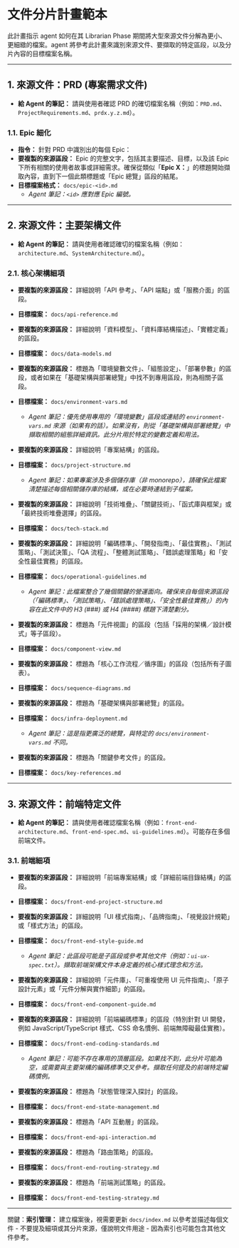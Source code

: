 # 文件分片計畫範本

此計畫指示 agent 如何在其 Librarian Phase 期間將大型來源文件分解為更小、更細緻的檔案。agent 將參考此計畫來識別來源文件、要擷取的特定區段，以及分片內容的目標檔案名稱。

---

## 1. 來源文件：PRD (專案需求文件)

- **給 Agent 的筆記：** 請與使用者確認 PRD 的確切檔案名稱（例如：`PRD.md`、`ProjectRequirements.md`、`prdx.y.z.md`）。

### 1.1. Epic 細化

- **指令：** 針對 PRD 中識別出的每個 Epic：
- **要複製的來源區段：** Epic 的完整文字，包括其主要描述、目標，以及該 Epic 下所有相關的使用者故事或詳細需求。確保從類似「**Epic X：**」的標題開始擷取內容，直到下一個此類標題或「Epic 總覽」區段的結尾。
- **目標檔案格式：** `docs/epic-<id>.md`
  - _Agent 筆記：`<id>` 應對應 Epic 編號。_

---

## 2. 來源文件：主要架構文件

- **給 Agent 的筆記：** 請與使用者確認確切的檔案名稱（例如：`architecture.md`、`SystemArchitecture.md`）。

### 2.1. 核心架構細項

- **要複製的來源區段：** 詳細說明「API 參考」、「API 端點」或「服務介面」的區段。
- **目標檔案：** `docs/api-reference.md`

- **要複製的來源區段：** 詳細說明「資料模型」、「資料庫結構描述」、「實體定義」的區段。
- **目標檔案：** `docs/data-models.md`

- **要複製的來源區段：** 標題為「環境變數文件」、「組態設定」、「部署參數」的區段，或者如果在「基礎架構與部署總覽」中找不到專用區段，則為相關子區段。
- **目標檔案：** `docs/environment-vars.md`

  - _Agent 筆記：優先使用專用的「環境變數」區段或連結的 `environment-vars.md` 來源（如果有的話）。如果沒有，則從「基礎架構與部署總覽」中擷取相關的組態詳細資訊。此分片用於特定的變數定義和用法。_

- **要複製的來源區段：** 詳細說明「專案結構」的區段。
- **目標檔案：** `docs/project-structure.md`

  - _Agent 筆記：如果專案涉及多個儲存庫（非 monorepo），請確保此檔案清楚描述每個相關儲存庫的結構，或在必要時連結到子檔案。_

- **要複製的來源區段：** 詳細說明「技術堆疊」、「關鍵技術」、「函式庫與框架」或「最終技術堆疊選擇」的區段。
- **目標檔案：** `docs/tech-stack.md`

- **要複製的來源區段：** 詳細說明「編碼標準」、「開發指南」、「最佳實務」、「測試策略」、「測試決策」、「QA 流程」、「整體測試策略」、「錯誤處理策略」和「安全性最佳實務」的區段。
- **目標檔案：** `docs/operational-guidelines.md`

  - _Agent 筆記：此檔案整合了幾個關鍵的營運面向。確保來自每個來源區段（「編碼標準」、「測試策略」、「錯誤處理策略」、「安全性最佳實務」）的內容在此文件中的 H3 (###) 或 H4 (####) 標題下清楚劃分。_

- **要複製的來源區段：** 標題為「元件視圖」的區段（包括「採用的架構／設計模式」等子區段）。
- **目標檔案：** `docs/component-view.md`

- **要複製的來源區段：** 標題為「核心工作流程／循序圖」的區段（包括所有子圖表）。
- **目標檔案：** `docs/sequence-diagrams.md`

- **要複製的來源區段：** 標題為「基礎架構與部署總覽」的區段。
- **目標檔案：** `docs/infra-deployment.md`

  - _Agent 筆記：這是指更廣泛的總覽，與特定的 `docs/environment-vars.md` 不同。_

- **要複製的來源區段：** 標題為「關鍵參考文件」的區段。
- **目標檔案：** `docs/key-references.md`

---

## 3. 來源文件：前端特定文件

- **給 Agent 的筆記：** 請與使用者確認檔案名稱（例如：`front-end-architecture.md`、`front-end-spec.md`、`ui-guidelines.md`）。可能存在多個前端文件。

### 3.1. 前端細項

- **要複製的來源區段：** 詳細說明「前端專案結構」或「詳細前端目錄結構」的區段。
- **目標檔案：** `docs/front-end-project-structure.md`

- **要複製的來源區段：** 詳細說明「UI 樣式指南」、「品牌指南」、「視覺設計規範」或「樣式方法」的區段。
- **目標檔案：** `docs/front-end-style-guide.md`

  - _Agent 筆記：此區段可能是子區段或參考其他文件（例如：`ui-ux-spec.txt`）。擷取前端架構文件本身定義的核心樣式理念和方法。_

- **要複製的來源區段：** 詳細說明「元件庫」、「可重複使用 UI 元件指南」、「原子設計元素」或「元件分解與實作細節」的區段。
- **目標檔案：** `docs/front-end-component-guide.md`

- **要複製的來源區段：** 詳細說明「前端編碼標準」的區段（特別針對 UI 開發，例如 JavaScript/TypeScript 樣式、CSS 命名慣例、前端無障礙最佳實務）。
- **目標檔案：** `docs/front-end-coding-standards.md`

  - _Agent 筆記：可能不存在專用的頂層區段。如果找不到，此分片可能為空，或需要與主要架構的編碼標準交叉參考。擷取任何提及的前端特定編碼慣例。_

- **要複製的來源區段：** 標題為「狀態管理深入探討」的區段。
- **目標檔案：** `docs/front-end-state-management.md`

- **要複製的來源區段：** 標題為「API 互動層」的區段。
- **目標檔案：** `docs/front-end-api-interaction.md`

- **要複製的來源區段：** 標題為「路由策略」的區段。
- **目標檔案：** `docs/front-end-routing-strategy.md`

- **要複製的來源區段：** 標題為「前端測試策略」的區段。
- **目標檔案：** `docs/front-end-testing-strategy.md`

---

關鍵：**索引管理：** 建立檔案後，視需要更新 `docs/index.md` 以參考並描述每個文件 - 不要提及細項或其分片來源，僅說明文件用途 - 因為索引也可能包含其他文件參考。
